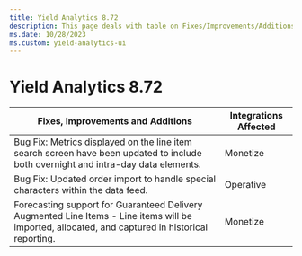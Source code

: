 ```yaml
---
title: Yield Analytics 8.72
description: This page deals with table on Fixes/Improvements/Additions and Integrations Affected (Version 8.72).
ms.date: 10/28/2023
ms.custom: yield-analytics-ui
---
```


# Yield Analytics 8.72

| Fixes, Improvements and Additions | Integrations Affected |
|--|--|
| Bug Fix: Metrics displayed on the line item search screen have been updated to include both overnight and intra-day data elements. | Monetize |
| Bug Fix: Updated order import to handle special characters within the data feed. | Operative |
| Forecasting support for Guaranteed Delivery Augmented Line Items - Line items will be imported, allocated, and captured in historical reporting. | Monetize |
